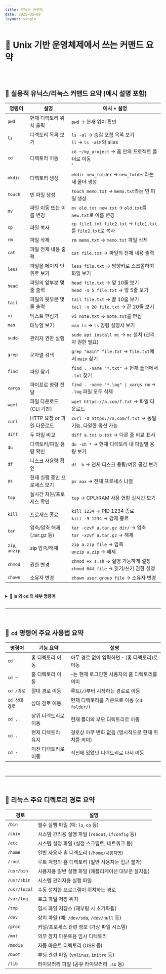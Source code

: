 ```yaml
---
title: 유닉스 커맨드
date: 2025-05-09
layout: single
---
```


<h1 style="text-align: center;"></h1>

# 📍 Unix 기반 운영체제에서 쓰는 커맨드 요약

<br>
<br>

## 🧾 실용적 유닉스/리눅스 커맨드 요약 (예시 설명 포함)

| 명령어         | 설명                             | 예시 + 설명 |
|----------------|----------------------------------|-------------|
| `pwd`          | 현재 디렉토리 위치 출력           | `pwd` → 현재 위치 확인 |
| `ls`           | 디렉토리 목록 보기                | `ls -al` → 숨김 포함 목록 보기<br>`ll` → `ls -alF`의 alias |
| `cd`           | 디렉토리 이동                     | `cd ~/my_project` → 홈 안의 프로젝트 폴더로 이동<br>' |
| `mkdir`        | 디렉토리 생성                     | `mkdir new_folder` → `new_folder`라는 새 폴더 생성 |
| `touch`        | 빈 파일 생성                      | `touch memo.txt` → `memo.txt`라는 빈 파일 생성 |
| `mv`           | 파일 이동 또는 이름 변경           | `mv old.txt new.txt` → `old.txt`를 `new.txt`로 이름 변경 |
| `cp`           | 파일 복사                         | `cp file1.txt file2.txt` → `file1.txt`를 `file2.txt`로 복사 |
| `rm`           | 파일 삭제                         | `rm memo.txt` → `memo.txt` 파일 삭제 |
| `cat`          | 파일 전체 내용 출력               | `cat file.txt` → 파일의 전체 내용 출력 |
| `less`         | 파일을 페이지 단위로 보기         | `less file.txt` → 방향키로 스크롤하며 파일 보기 |
| `head`         | 파일의 앞부분 몇 줄 출력          | `head file.txt` → 앞 10줄 보기<br>`head -n 5 file.txt` → 앞 5줄 보기 |
| `tail`         | 파일의 뒷부분 몇 줄 출력          | `tail file.txt` → 끝 10줄 보기<br>`tail -n 20 file.txt` → 끝 20줄 보기 |
| `vi`           | 텍스트 편집기                     | `vi note.txt` → `note.txt`를 편집 |
| `man`          | 매뉴얼 보기                       | `man ls` → `ls` 명령 설명서 보기 |
| `sudo`         | 관리자 권한 실행                  | `sudo apt install mc` → `mc` 설치 (관리자 권한 필요) |
| `grep`         | 문자열 검색                       | `grep "main" file.txt` → `file.txt`에서 `main` 찾기 |
| `find`         | 파일 찾기                          | `find . -name "*.txt"` → 현재 폴더에서 `.txt` 찾기 |
| `xargs`        | 파이프로 명령 전달                | `find . -name "*.log" \| xargs rm` → `.log` 파일 모두 삭제 |
| `wget`         | 파일 다운로드 (CLI 기반)           | `wget https://a.com/f.txt` → 파일 다운로드 |
| `curl`         | HTTP 요청 or 파일 다운로드        | `curl -O https://a.com/f.txt` → 동일 기능, 다양한 옵션 가능 |
| `diff`         | 두 파일 비교                      | `diff a.txt b.txt` → 다른 줄 비교 표시 |
| `du`           | 디렉토리/파일 용량 확인           | `du -sh *` → 현재 디렉토리 내 파일별 용량 보기 |
| `df`           | 디스크 사용량 확인                | `df -h` → 전체 디스크 용량/여유 공간 보기 |
| `ps`           | 현재 실행 중인 프로세스 보기       | `ps aux` → 전체 프로세스 나열 |
| `top`          | 실시간 자원/프로세스 확인         | `top` → CPU/RAM 사용 현황 실시간 보기 |
| `kill`         | 프로세스 종료                     | `kill 1234` → PID 1234 종료<br>`kill -9 1234` → 강제 종료 |
| `tar`          | 압축/압축 해제 (.tar.gz 등)        | `tar -czvf a.tar.gz dir/` → 압축<br>`tar -xzvf a.tar.gz` → 해제 |
| `zip`, `unzip` | zip 압축/해제                     | `zip a.zip file` → 압축<br>`unzip a.zip` → 해제 |
| `chmod`        | 권한 변경                         | `chmod +x s.sh` → 실행 가능하게 설정<br>`chmod 644 file` → 읽기/쓰기 권한 설정 |
| `chown`        | 소유자 변경                       | `chown user:group file` → 소유자 변경 |

<br>

<details>
  <summary><strong>🔸 ls 와 cd 의 세부 명령어</strong></summary>

  <div markdown="1">


## 📁 `ls` 명령어 주요 옵션 요약

| 옵션   | 이름                | 설명 |
|--------|---------------------|------|
| `-a`   | all                 | 숨김 파일(`.`으로 시작하는 파일) 포함해서 모두 표시 |
| `-l`   | long format         | 자세한 정보(권한, 소유자, 크기, 수정 날짜 등)를 열 형식으로 출력 |
| `-F`   | classify            | 각 파일 유형에 따라 기호(`/`, `*`, `@` 등)를 붙여 구분 |

<br>

### 🔍 `-F` 옵션의 기호 의미

| 기호 | 의미                         | 예시 출력              |
|------|------------------------------|------------------------|
| `/`  | 디렉토리                     | `bin/`                |
| `*`  | 실행 파일 (executable)       | `script.sh*`          |
| `@`  | 심볼릭 링크 (symbolic link)  | `link@`               |
| `=`  | 소켓 (socket)                | `mysocket=`           |
| `|`  | FIFO (named pipe)            | `mypipe|`             |
| _(없음)_ | 일반 파일                | `myfile`              |

 </div>
</details>

<br>

---

<br>

## 📂 `cd` 명령어 주요 사용법 요약

| 명령어         | 기능 요약              | 설명 |
|----------------|------------------------|------|
| `cd`           | 홈 디렉토리 이동        | 아무 경로 없이 입력하면 `~` (홈 디렉토리)로 이동 |
| `cd ~`         | 홈 디렉토리 이동        | `~`는 현재 로그인한 사용자의 홈 디렉토리를 의미 |
| `cd /경로`     | 절대 경로 이동          | 루트(`/`)부터 시작하는 경로로 이동 |
| `cd 상대경로`  | 상대 경로 이동          | 현재 디렉토리를 기준으로 이동 (`cd folder/`) |
| `cd ..`        | 상위 디렉토리로 이동     | 현재 폴더의 부모 디렉토리로 이동 |
| `cd .`         | 현재 디렉토리 유지       | 경로상 아무 변화 없음 (명시적으로 현재 위치를 의미) |
| `cd -`         | 이전 디렉토리로 이동     | 직전에 있었던 디렉토리로 다시 이동 |

</details>

<br>

---

<br>

## 📁 리눅스 주요 디렉토리 경로 요약

| 경로         | 설명 |
|--------------|------|
| `/bin`       | 필수 실행 파일 (예: `ls`, `cp` 등) |
| `/sbin`      | 시스템 관리용 실행 파일 (`reboot`, `ifconfig` 등) |
| `/etc`       | 시스템 설정 파일 (설정 스크립트, 네트워크 등) |
| `/home`      | 일반 사용자 홈 디렉토리 (`/home/사용자명`) |
| `/root`      | 루트 계정의 홈 디렉토리 (일반 사용자는 접근 불가) |
| `/usr/bin`   | 사용자용 일반 실행 파일 (애플리케이션 대부분 설치됨) |
| `/usr/sbin`  | 시스템 관리자용 실행 파일 |
| `/usr/local` | 수동 설치한 프로그램이 위치하는 경로 |
| `/var/log`   | 로그 파일 저장 위치 |
| `/tmp`       | 임시 파일 저장소 (재부팅 시 초기화됨) |
| `/dev`       | 장치 파일 (예: `/dev/sda`, `/dev/null` 등) |
| `/proc`      | 커널/프로세스 관련 정보 (가상 파일 시스템) |
| `/mnt`       | 외부 장치 마운트용 임시 디렉토리 |
| `/media`     | 자동 마운트 디렉토리 (USB 등) |
| `/boot`      | 부팅 관련 파일 (`vmlinuz`, `initrd` 등) |
| `/lib`       | 라이브러리 파일 (공유 라이브러리 `.so` 등) |

